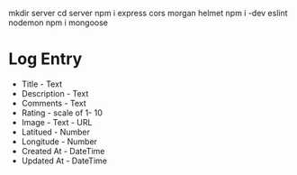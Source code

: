  mkdir server
 cd server
 npm i express cors morgan helmet
 npm i -dev eslint nodemon
 npm i mongoose

 # Log Entry
 * Title - Text
 * Description - Text
 * Comments - Text
 * Rating - scale of 1- 10
 * Image - Text - URL
 * Latitued - Number
 * Longitude - Number
 * Created At - DateTime
 * Updated At - DateTime
